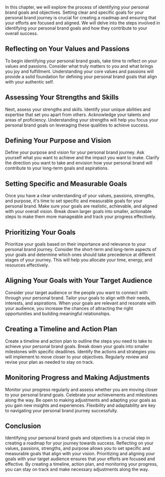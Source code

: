 
In this chapter, we will explore the process of identifying your personal brand goals and objectives. Setting clear and specific goals for your personal brand journey is crucial for creating a roadmap and ensuring that your efforts are focused and aligned. We will delve into the steps involved in identifying your personal brand goals and how they contribute to your overall success.

## Reflecting on Your Values and Passions

To begin identifying your personal brand goals, take time to reflect on your values and passions. Consider what truly matters to you and what brings you joy and fulfillment. Understanding your core values and passions will provide a solid foundation for defining your personal brand goals that align with your authentic self.

## Assessing Your Strengths and Skills

Next, assess your strengths and skills. Identify your unique abilities and expertise that set you apart from others. Acknowledge your talents and areas of proficiency. Understanding your strengths will help you focus your personal brand goals on leveraging these qualities to achieve success.

## Defining Your Purpose and Vision

Define your purpose and vision for your personal brand journey. Ask yourself what you want to achieve and the impact you want to make. Clarify the direction you want to take and envision how your personal brand will contribute to your long-term goals and aspirations.

## Setting Specific and Measurable Goals

Once you have a clear understanding of your values, passions, strengths, and purpose, it's time to set specific and measurable goals for your personal brand. Make sure your goals are realistic, achievable, and aligned with your overall vision. Break down larger goals into smaller, actionable steps to make them more manageable and track your progress effectively.

## Prioritizing Your Goals

Prioritize your goals based on their importance and relevance to your personal brand journey. Consider the short-term and long-term aspects of your goals and determine which ones should take precedence at different stages of your journey. This will help you allocate your time, energy, and resources effectively.

## Aligning Your Goals with Your Target Audience

Consider your target audience or the people you want to connect with through your personal brand. Tailor your goals to align with their needs, interests, and aspirations. When your goals are relevant and resonate with your audience, you increase the chances of attracting the right opportunities and building meaningful relationships.

## Creating a Timeline and Action Plan

Create a timeline and action plan to outline the steps you need to take to achieve your personal brand goals. Break down your goals into smaller milestones with specific deadlines. Identify the actions and strategies you will implement to move closer to your objectives. Regularly review and revise your plan as needed to stay on track.

## Monitoring Progress and Making Adjustments

Monitor your progress regularly and assess whether you are moving closer to your personal brand goals. Celebrate your achievements and milestones along the way. Be open to making adjustments and adapting your goals as you gain new insights and experiences. Flexibility and adaptability are key to navigating your personal brand journey successfully.

## Conclusion

Identifying your personal brand goals and objectives is a crucial step in creating a roadmap for your journey towards success. Reflecting on your values, passions, strengths, and purpose allows you to set specific and measurable goals that align with your vision. Prioritizing and aligning your goals with your target audience ensures that your efforts are focused and effective. By creating a timeline, action plan, and monitoring your progress, you can stay on track and make necessary adjustments along the way.
